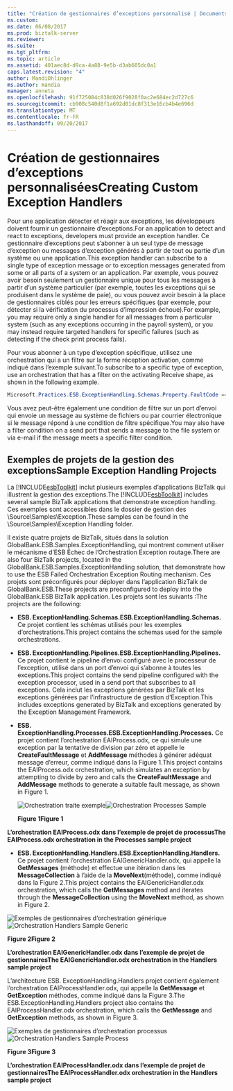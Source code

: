 ```yaml
---
title: "Création de gestionnaires d’exceptions personnalisé | Documents Microsoft"
ms.custom: 
ms.date: 06/08/2017
ms.prod: biztalk-server
ms.reviewer: 
ms.suite: 
ms.tgt_pltfrm: 
ms.topic: article
ms.assetid: 401aec8d-d9ca-4a88-9e5b-d3ab605dc0a1
caps.latest.revision: "4"
author: MandiOhlinger
ms.author: mandia
manager: anneta
ms.openlocfilehash: 91f725084c838d026f9028f0ac2e684ec2d727c6
ms.sourcegitcommit: cb908c540d8f1a692d01dc8f313e16cb4b4e696d
ms.translationtype: MT
ms.contentlocale: fr-FR
ms.lasthandoff: 09/20/2017
---
```

# <a name="creating-custom-exception-handlers"></a><span data-ttu-id="2f5bd-102">Création de gestionnaires d’exceptions personnalisées</span><span class="sxs-lookup"><span data-stu-id="2f5bd-102">Creating Custom Exception Handlers</span></span>
<span data-ttu-id="2f5bd-103">Pour une application détecter et réagir aux exceptions, les développeurs doivent fournir un gestionnaire d’exceptions.</span><span class="sxs-lookup"><span data-stu-id="2f5bd-103">For an application to detect and react to exceptions, developers must provide an exception handler.</span></span> <span data-ttu-id="2f5bd-104">Ce gestionnaire d’exceptions peut s’abonner à un seul type de message d’exception ou messages d’exception générés à partir de tout ou partie d’un système ou une application.</span><span class="sxs-lookup"><span data-stu-id="2f5bd-104">This exception handler can subscribe to a single type of exception message or to exception messages generated from some or all parts of a system or an application.</span></span> <span data-ttu-id="2f5bd-105">Par exemple, vous pouvez avoir besoin seulement un gestionnaire unique pour tous les messages à partir d’un système particulier (par exemple, toutes les exceptions qui se produisent dans le système de paie), ou vous pouvez avoir besoin à la place de gestionnaires ciblés pour les erreurs spécifiques (par exemple, pour détecter si la vérification du processus d’impression échoue).</span><span class="sxs-lookup"><span data-stu-id="2f5bd-105">For example, you may require only a single handler for all messages from a particular system (such as any exceptions occurring in the payroll system), or you may instead require targeted handlers for specific failures (such as detecting if the check print process fails).</span></span>  
  
 <span data-ttu-id="2f5bd-106">Pour vous abonner à un type d’exception spécifique, utilisez une orchestration qui a un filtre sur la forme réception activation, comme indiqué dans l’exemple suivant.</span><span class="sxs-lookup"><span data-stu-id="2f5bd-106">To subscribe to a specific type of exception, use an orchestration that has a filter on the activating Receive shape, as shown in the following example.</span></span>  
  
```csharp  
Microsoft.Practices.ESB.ExceptionHandling.Schemas.Property.FaultCode == "1000";  
```  
  
 <span data-ttu-id="2f5bd-107">Vous avez peut-être également une condition de filtre sur un port d’envoi qui envoie un message au système de fichiers ou par courrier électronique si le message répond à une condition de filtre spécifique.</span><span class="sxs-lookup"><span data-stu-id="2f5bd-107">You may also have a filter condition on a send port that sends a message to the file system or via e-mail if the message meets a specific filter condition.</span></span>  
  
## <a name="sample-exception-handling-projects"></a><span data-ttu-id="2f5bd-108">Exemples de projets de la gestion des exceptions</span><span class="sxs-lookup"><span data-stu-id="2f5bd-108">Sample Exception Handling Projects</span></span>  
 <span data-ttu-id="2f5bd-109">La [!INCLUDE[esbToolkit](../includes/esbtoolkit-md.md)] inclut plusieurs exemples d’applications BizTalk qui illustrent la gestion des exceptions.</span><span class="sxs-lookup"><span data-stu-id="2f5bd-109">The [!INCLUDE[esbToolkit](../includes/esbtoolkit-md.md)] includes several sample BizTalk applications that demonstrate exception handling.</span></span> <span data-ttu-id="2f5bd-110">Ces exemples sont accessibles dans le dossier de gestion des \Source\Samples\Exception.</span><span class="sxs-lookup"><span data-stu-id="2f5bd-110">These samples can be found in the \Source\Samples\Exception Handling folder.</span></span>  
  
 <span data-ttu-id="2f5bd-111">Il existe quatre projets de BizTalk, situés dans la solution GlobalBank.ESB.Samples.ExceptionHandling, qui montrent comment utiliser le mécanisme d’ESB Échec de l’Orchestration Exception routage.</span><span class="sxs-lookup"><span data-stu-id="2f5bd-111">There are also four BizTalk projects, located in the GlobalBank.ESB.Samples.ExceptionHandling solution, that demonstrate how to use the ESB Failed Orchestration Exception Routing mechanism.</span></span> <span data-ttu-id="2f5bd-112">Ces projets sont préconfigurés pour déployer dans l’application BizTalk de GlobalBank.ESB.</span><span class="sxs-lookup"><span data-stu-id="2f5bd-112">These projects are preconfigured to deploy into the GlobalBank.ESB BizTalk application.</span></span> <span data-ttu-id="2f5bd-113">Les projets sont les suivants :</span><span class="sxs-lookup"><span data-stu-id="2f5bd-113">The projects are the following:</span></span>  
  
-   <span data-ttu-id="2f5bd-114">**ESB. ExceptionHandling.Schemas.**</span><span class="sxs-lookup"><span data-stu-id="2f5bd-114">**ESB.ExceptionHandling.Schemas.**</span></span> <span data-ttu-id="2f5bd-115">Ce projet contient les schémas utilisés pour les exemples d’orchestrations.</span><span class="sxs-lookup"><span data-stu-id="2f5bd-115">This project contains the schemas used for the sample orchestrations.</span></span>  
  
-   <span data-ttu-id="2f5bd-116">**ESB. ExceptionHandling.Pipelines.**</span><span class="sxs-lookup"><span data-stu-id="2f5bd-116">**ESB.ExceptionHandling.Pipelines.**</span></span> <span data-ttu-id="2f5bd-117">Ce projet contient le pipeline d’envoi configuré avec le processeur de l’exception, utilisé dans un port d’envoi qui s’abonne à toutes les exceptions.</span><span class="sxs-lookup"><span data-stu-id="2f5bd-117">This project contains the send pipeline configured with the exception processor, used in a send port that subscribes to all exceptions.</span></span> <span data-ttu-id="2f5bd-118">Cela inclut les exceptions générées par BizTalk et les exceptions générées par l’infrastructure de gestion d’Exception.</span><span class="sxs-lookup"><span data-stu-id="2f5bd-118">This includes exceptions generated by BizTalk and exceptions generated by the Exception Management Framework.</span></span>  
  
-   <span data-ttu-id="2f5bd-119">**ESB. ExceptionHandling.Processes.**</span><span class="sxs-lookup"><span data-stu-id="2f5bd-119">**ESB.ExceptionHandling.Processes.**</span></span> <span data-ttu-id="2f5bd-120">Ce projet contient l’orchestration EAIProcess.odx, ce qui simule une exception par la tentative de division par zéro et appelle le **CreateFaultMessage** et **AddMessage** méthodes à générer adéquat message d’erreur, comme indiqué dans la Figure 1.</span><span class="sxs-lookup"><span data-stu-id="2f5bd-120">This project contains the EAIProcess.odx orchestration, which simulates an exception by attempting to divide by zero and calls the **CreateFaultMessage** and **AddMessage** methods to generate a suitable fault message, as shown in Figure 1.</span></span>  
  
     <span data-ttu-id="2f5bd-121">![Orchestration traite exemple](../esb-toolkit/media/ch4-orchestrationprocessessample.gif "OrchestrationProcessesSample de chapitre 4")</span><span class="sxs-lookup"><span data-stu-id="2f5bd-121">![Orchestration Processes Sample](../esb-toolkit/media/ch4-orchestrationprocessessample.gif "Ch4-OrchestrationProcessesSample")</span></span>  
  
     <span data-ttu-id="2f5bd-122">**Figure 1**</span><span class="sxs-lookup"><span data-stu-id="2f5bd-122">**Figure 1**</span></span>  
  
 <span data-ttu-id="2f5bd-123">**L’orchestration EAIProcess.odx dans l’exemple de projet de processus**</span><span class="sxs-lookup"><span data-stu-id="2f5bd-123">**The EAIProcess.odx orchestration in the Processes sample project**</span></span>  
  
-   <span data-ttu-id="2f5bd-124">**ESB. ExceptionHandling.Handlers.**</span><span class="sxs-lookup"><span data-stu-id="2f5bd-124">**ESB.ExceptionHandling.Handlers.**</span></span> <span data-ttu-id="2f5bd-125">Ce projet contient l’orchestration EAIGenericHandler.odx, qui appelle la **GetMessages** (méthode) et effectue une itération dans les **MessageCollection** à l’aide de la **MoveNext**(méthode), comme indiqué dans la Figure 2.</span><span class="sxs-lookup"><span data-stu-id="2f5bd-125">This project contains the EAIGenericHandler.odx orchestration, which calls the **GetMessages** method and iterates through the **MessageCollection** using the **MoveNext** method, as shown in Figure 2.</span></span>  
  
 <span data-ttu-id="2f5bd-126">![Exemples de gestionnaires d’orchestration générique](../esb-toolkit/media/ch4-orchestrationhandlerssamplegeneric.gif "OrchestrationHandlersSampleGeneric de chapitre 4")</span><span class="sxs-lookup"><span data-stu-id="2f5bd-126">![Orchestration Handlers Sample Generic](../esb-toolkit/media/ch4-orchestrationhandlerssamplegeneric.gif "Ch4-OrchestrationHandlersSampleGeneric")</span></span>  
  
 <span data-ttu-id="2f5bd-127">**Figure 2**</span><span class="sxs-lookup"><span data-stu-id="2f5bd-127">**Figure 2**</span></span>  
  
 <span data-ttu-id="2f5bd-128">**L’orchestration EAIGenericHandler.odx dans l’exemple de projet de gestionnaires**</span><span class="sxs-lookup"><span data-stu-id="2f5bd-128">**The EAIGenericHandler.odx orchestration in the Handlers sample project**</span></span>  
  
 <span data-ttu-id="2f5bd-129">L’architecture ESB. ExceptionHandling.Handlers projet contient également l’orchestration EAIProcessHandler.odx, qui appelle la **GetMessage** et **GetException** méthodes, comme indiqué dans la Figure 3.</span><span class="sxs-lookup"><span data-stu-id="2f5bd-129">The ESB.ExceptionHandling.Handlers project also contains the EAIProcessHandler.odx orchestration, which calls the **GetMessage** and **GetException** methods, as shown in Figure 3.</span></span>  
  
 <span data-ttu-id="2f5bd-130">![Exemples de gestionnaires d’orchestration processus](../esb-toolkit/media/ch4-orchestrationhandlerssampleprocess.gif "OrchestrationHandlersSampleProcess de chapitre 4")</span><span class="sxs-lookup"><span data-stu-id="2f5bd-130">![Orchestration Handlers Sample Process](../esb-toolkit/media/ch4-orchestrationhandlerssampleprocess.gif "Ch4-OrchestrationHandlersSampleProcess")</span></span>  
  
 <span data-ttu-id="2f5bd-131">**Figure 3**</span><span class="sxs-lookup"><span data-stu-id="2f5bd-131">**Figure 3**</span></span>  
  
 <span data-ttu-id="2f5bd-132">**L’orchestration EAIProcessHandler.odx dans l’exemple de projet de gestionnaires**</span><span class="sxs-lookup"><span data-stu-id="2f5bd-132">**The EAIProcessHandler.odx orchestration in the Handlers sample project**</span></span>